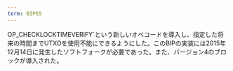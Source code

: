 ```yaml
---
term: BIP65
---
```

OP_CHECKLOCKTIMEVERIFY`という新しいオペコードを導入し、指定した将来の時間までUTXOを使用不能にできるようにした。このBIPの実装には2015年12月14日に発生したソフトフォークが必要であった。また、バージョン4のブロックが導入された。